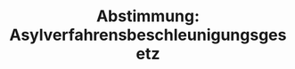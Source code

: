 ---
abstimmung:
  abstimmung: 4
  bundestagssitzung: 130
  datum: 15. Oktober 2015
  legislaturperiode: 18
categories:
- Inneres
data:
- title: Abstimmungsergebnis 20151015_4-data.pdf
  url: /res/abstimmungsliste/20151015_4-data.pdf
- title: Abstimmungsergebnis 20151015_4_xls-data.csv
  url: /res/abstimmungsliste/csv/20151015_4_xls-data.csv
documents:
- local: /res/abstimmungsdaten/018-130-04/1806185.pdf
  title: Drucksache 18/06185.pdf
  url: http://dip21.bundestag.de/dip21/btd/18/061/1806185.pdf
- local: /res/abstimmungsdaten/018-130-04/1806386.pdf
  title: Drucksache 18/06386.pdf
  url: http://dip21.bundestag.de/dip21/btd/18/063/1806386.pdf
ergebnis:
  cdu/csu:
    enthaltung: 0
    gesamt: 310
    ja: 301
    nein: 0
    nichtabgegeben: 9
    ungueltig: 0
  die.linke:
    enthaltung: 57
    gesamt: 64
    ja: 0
    nein: 0
    nichtabgegeben: 7
    ungueltig: 0
  file: 20151015_4_xls-data.csv
  gruenen:
    enthaltung: 0
    gesamt: 63
    ja: 59
    nein: 0
    nichtabgegeben: 4
    ungueltig: 0
  spd:
    enthaltung: 0
    gesamt: 193
    ja: 182
    nein: 0
    nichtabgegeben: 11
    ungueltig: 0
layout: abstimmung
links:
- title: https://www.bundestag.de/parlament/plenum/abstimmung/abstimmung?id=362
  url: https://www.bundestag.de/parlament/plenum/abstimmung/abstimmung?id=362
- title: http://www.abgeordnetenwatch.de/verschaerfung_des_asylrechts_asylpaket_i-1105-766.html
  url: http://www.abgeordnetenwatch.de/verschaerfung_des_asylrechts_asylpaket_i-1105-766.html
preview: 'Deutscher Bundestag


  130. Sitzung des Deutschen Bundestages

  am Donnerstag, 15.Oktober 2015


  Endgültiges Ergebnis der Namentlichen Abstimmung Nr. 4


  Gesetzentwurf der Fraktionen der CDU/CSU und SPD

  Entwurf eines Asylverfahrensbeschleunigungsgesetzes

  hier: Artikel 8 und Artikel 12 des Gesetzentwurfs in der Ausschussfassung (Änderung
  des

  Finanzausgleichsgesetzes und des Entflechtungsgesetzes)

  - Drucksachen 18/6185 und 18/6386


  Abgegebene Stimmen insgesamt:


  599


  Nicht abgegebene Stimmen:

  Ja-Stimmen:


  31

  542


  Nein-Stimmen:


  0


  Enthaltungen:


  57


  Ungültige:


  Berlin, den 15.10.2015


  0


  Beginn: 12:50

  Ende: 12:53

  '
tags:
- Asyl
- Bleiberecht
- Integration
title: 'Abstimmung: Asylverfahrensbeschleunigungsgesetz'
---